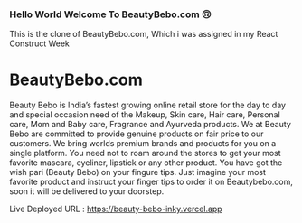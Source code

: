 ### Hello World Welcome To BeautyBebo.com 🙃
This is the clone of BeautyBebo.com, Which i was assigned in my React Construct Week

# BeautyBebo.com
Beauty Bebo is India’s fastest growing online retail store for the day to day and special occasion need of the Makeup, Skin care, Hair care, Personal care, Mom and Baby care, Fragrance and Ayurveda products. We at Beauty Bebo are committed to provide genuine products on fair price to our customers. We bring worlds premium brands and products for you on a single platform. You need not to roam around the stores to get your most favorite mascara, eyeliner, lipstick or any other product. You have got the wish pari (Beauty Bebo) on your fingure tips. Just imagine your most favorite product and instruct your finger tips to order it on Beautybebo.com, soon it will be delivered to your doorstep.

Live Deployed URL :  https://beauty-bebo-inky.vercel.app
